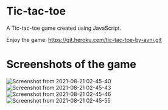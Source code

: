 # Tic-tac-toe
A Tic-tac-toe game created using JavaScript.

Enjoy the game: https://git.heroku.com/tic-tac-toe-by-avni.git

# Screenshots of the game
![Screenshot from 2021-08-21 02-45-40](https://user-images.githubusercontent.com/55761079/130294231-b89e7154-f834-458f-9b0b-6dbde5c05e70.png)
![Screenshot from 2021-08-21 02-45-43](https://user-images.githubusercontent.com/55761079/130294241-94b11a6e-d2cc-4a14-9191-071a597c791a.png)
![Screenshot from 2021-08-21 02-45-46](https://user-images.githubusercontent.com/55761079/130294258-136a3011-0686-411c-a6d0-9152b94f006e.png)
![Screenshot from 2021-08-21 02-45-55](https://user-images.githubusercontent.com/55761079/130294272-7a116ce7-ee2f-48d8-a7cf-557c88723651.png)

